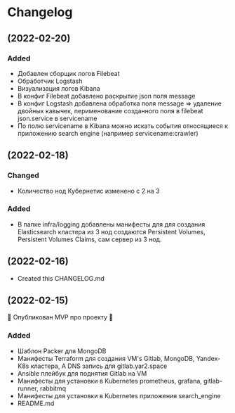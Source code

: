 # Changelog

## (2022-02-20)

### Added

* Добавлен сборщик логов Filebeat
* Обработчик Logstash
* Визуализация логов Kibana
* В конфиг Filebeat добавлено раскрытие json поля message 
* В конфиг Logstash добавлена обработка поля message => удаление двойных кавычек, перименование созданного поля в filebeat json.service в servicename
* По полю servicename в Kibana можно искать события относящиеся к приложению search engine (например servicename:crawler)

## (2022-02-18)

### Changed

* Количество нод Кубернетис изменено с 2 на 3

### Added

* В папке infra/logging добавлены манифесты для для создания Elasticsearch кластера из 3 нод
  создаются Persistent Volumes, Persistent Volumes Claims, сам сервер из 3 нод.



## (2022-02-16)
* Created this CHANGELOG.md

## (2022-02-15)

:tada: Опубликован MVP про проекту :tada:

### Added

* Шаблон Packer для MongoDB
* Манифесты Terraform для создания VM's Gitlab, MongoDB, Yandex-K8s кластера, A DNS запись для gitlab.yar2.space
* Ansible плейбук для поднятия Gitlab на VM
* Манифесты для установки в Kubernetes prometheus, grafana, gitlab-runner, rabbitmq 
* Манифесты для установки в Kubernetes приложения search_engine
* README.md